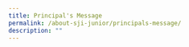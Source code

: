 ```yaml
---
title: Principal's Message
permalink: /about-sji-junior/principals-message/
description: ""
---
```

